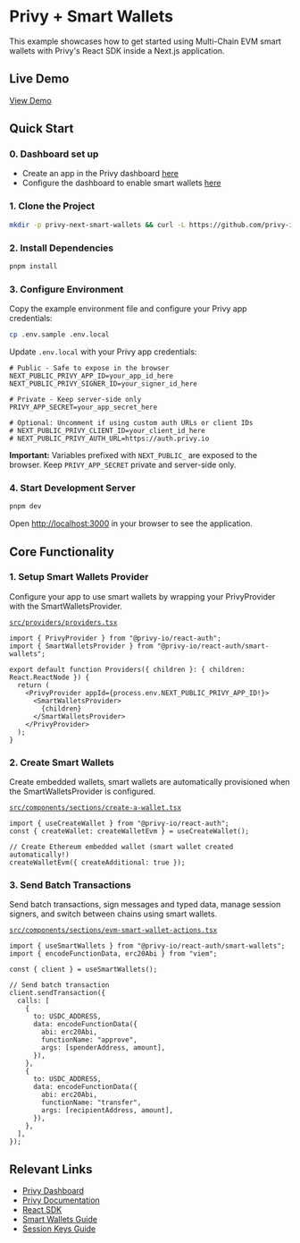 # Privy + Smart Wallets

This example showcases how to get started using Multi-Chain EVM smart wallets with Privy's React SDK inside a Next.js application.

## Live Demo

[View Demo]({{DEPLOY_URL}})

## Quick Start

### 0. Dashboard set up
- Create an app in the Privy dashboard [here](https://dashboard.privy.io/)
- Configure the dashboard to enable smart wallets [here](https://docs.privy.io/wallets/using-wallets/evm-smart-wallets/setup/configuring-dashboard)

### 1. Clone the Project

```bash
mkdir -p privy-next-smart-wallets && curl -L https://github.com/privy-io/privy-examples/archive/main.tar.gz | tar -xz --strip=3 -C privy-next-smart-wallets privy-examples-main/examples/privy-next-smart-wallets && cd privy-next-smart-wallets
```

### 2. Install Dependencies

```bash
pnpm install
```

### 3. Configure Environment

Copy the example environment file and configure your Privy app credentials:

```bash
cp .env.sample .env.local
```

Update `.env.local` with your Privy app credentials:

```env
# Public - Safe to expose in the browser
NEXT_PUBLIC_PRIVY_APP_ID=your_app_id_here
NEXT_PUBLIC_PRIVY_SIGNER_ID=your_signer_id_here

# Private - Keep server-side only
PRIVY_APP_SECRET=your_app_secret_here

# Optional: Uncomment if using custom auth URLs or client IDs
# NEXT_PUBLIC_PRIVY_CLIENT_ID=your_client_id_here
# NEXT_PUBLIC_PRIVY_AUTH_URL=https://auth.privy.io
```

**Important:** Variables prefixed with `NEXT_PUBLIC_` are exposed to the browser. Keep `PRIVY_APP_SECRET` private and server-side only.

### 4. Start Development Server

```bash
pnpm dev
```

Open [http://localhost:3000](http://localhost:3000) in your browser to see the application.

## Core Functionality

### 1. Setup Smart Wallets Provider

Configure your app to use smart wallets by wrapping your PrivyProvider with the SmartWalletsProvider.

[`src/providers/providers.tsx`](./src/providers/providers.tsx)
```tsx
import { PrivyProvider } from "@privy-io/react-auth";
import { SmartWalletsProvider } from "@privy-io/react-auth/smart-wallets";

export default function Providers({ children }: { children: React.ReactNode }) {
  return (
    <PrivyProvider appId={process.env.NEXT_PUBLIC_PRIVY_APP_ID!}>
      <SmartWalletsProvider>
        {children}
      </SmartWalletsProvider>
    </PrivyProvider>
  );
}
```

### 2. Create Smart Wallets

Create embedded wallets, smart wallets are automatically provisioned when the SmartWalletsProvider is configured. 

[`src/components/sections/create-a-wallet.tsx`](./src/components/sections/create-a-wallet.tsx)
```tsx
import { useCreateWallet } from "@privy-io/react-auth";
const { createWallet: createWalletEvm } = useCreateWallet();

// Create Ethereum embedded wallet (smart wallet created automatically!)
createWalletEvm({ createAdditional: true });

```

### 3. Send Batch Transactions

Send batch transactions, sign messages and typed data, manage session signers, and switch between chains using smart wallets.

[`src/components/sections/evm-smart-wallet-actions.tsx`](./src/components/sections/evm-smart-wallet-actions.tsx)
```tsx
import { useSmartWallets } from "@privy-io/react-auth/smart-wallets";
import { encodeFunctionData, erc20Abi } from "viem";

const { client } = useSmartWallets();

// Send batch transaction
client.sendTransaction({
  calls: [
    {
      to: USDC_ADDRESS,
      data: encodeFunctionData({
        abi: erc20Abi,
        functionName: "approve",
        args: [spenderAddress, amount],
      }),
    },
    {
      to: USDC_ADDRESS,
      data: encodeFunctionData({
        abi: erc20Abi,
        functionName: "transfer", 
        args: [recipientAddress, amount],
      }),
    },
  ],
});
```

## Relevant Links

- [Privy Dashboard](https://dashboard.privy.io)
- [Privy Documentation](https://docs.privy.io)
- [React SDK](https://www.npmjs.com/package/@privy-io/react-auth)
- [Smart Wallets Guide](https://docs.privy.io/guide/react/smart-wallets)
- [Session Keys Guide](https://docs.privy.io/guide/react/recipes/misc/session-keys)